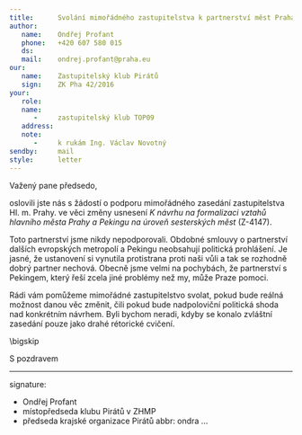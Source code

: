```yaml
---
title:      Svolání mimořádného zastupitelstva k partnerství měst Praha-Peking
author:
   name:    Ondřej Profant
   phone:   +420 607 580 015
   ds:      
   mail:    ondrej.profant@praha.eu
our:
   name:    Zastupitelský klub Pirátů
   sign:    ZK Pha 42/2016
your:
   role:    
   name:    
      -     zastupitelský klub TOP09
   address:
   note:
      -     k rukám Ing. Václav Novotný
sendby:     mail
style:      letter
---
```


Važený pane předsedo,

oslovili jste nás s žádostí o podporu mimořádného zasedání zastupitelstva Hl. m. Prahy. ve věci změny usnesení *K návrhu na formalizaci vztahů hlavního města Prahy a Pekingu na úroveň sesterských měst* (Z-4147).

Toto partnerství jsme nikdy nepodporovali. Obdobné smlouvy o partnerství dalších evropských metropolí a Pekingu neobsahují politická prohlášení. Je jasné, že ustanovení si vynutila protistrana proti naši vůli a tak se rozhodně dobrý partner nechová. Obecně jsme velmi na pochybách, že partnerství s Pekingem, který řeší zcela jiné problémy než my, může Praze pomoci.

Rádi vám pomůžeme mimořádné zastupitelstvo svolat, pokud bude reálná možnost danou věc změnit, čili pokud bude nadpoloviční politická shoda nad konkrétním návrhem. Byli bychom neradi, kdyby se konalo zvláštní zasedání pouze jako drahé rétorické cvičení.

\bigskip

S pozdravem

---
signature: 
  - Ondřej Profant
  - místopředseda klubu Pirátů v ZHMP
  - předseda krajské organizace Pirátů
abbr:       ondra
...
